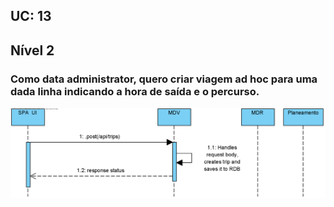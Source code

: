## **UC: 13**
## Nível 2

### Como data administrator, quero criar viagem ad hoc para uma dada linha indicando a hora de saída e o percurso.



![UC: 13](UC13.png)